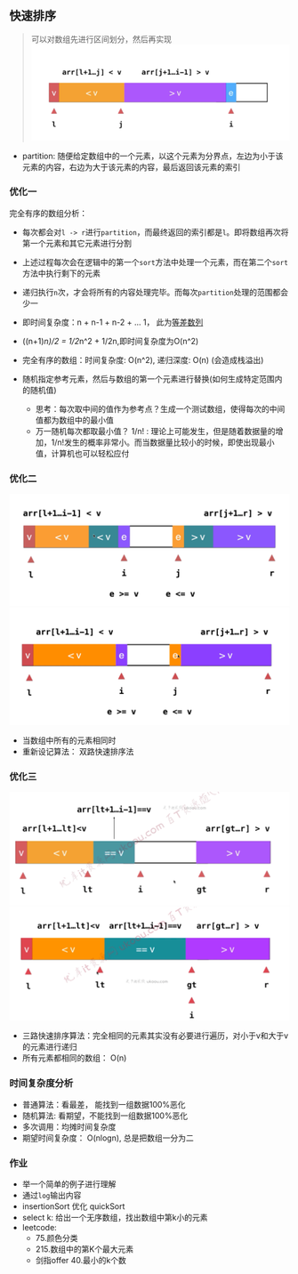## 快速排序

> 可以对数组先进行区间划分，然后再实现
![](https://raw.githubusercontent.com/wangkaiwd/drawing-bed/master/20201213223440.png)

* partition: 随便给定数组中的一个元素，以这个元素为分界点，左边为小于该元素的内容，右边为大于该元素的内容，最后返回该元素的索引

### 优化一

完全有序的数组分析：

* 每次都会对`l -> r`进行`partition`，而最终返回的索引都是`l`。即将数组再次将第一个元素和其它元素进行分割
* 上述过程每次会在逻辑中的第一个`sort`方法中处理一个元素，而在第二个`sort`方法中执行剩下的元素
* 递归执行`n`次，才会将所有的内容处理完毕。而每次`partition`处理的范围都会少一
* 即时间复杂度：n + n-1 + n-2 + ... 1， 此为[等差数列](https://zh.wikipedia.org/wiki/%E7%AD%89%E5%B7%AE%E6%95%B0%E5%88%97)
* ((n+1)*n)/2 = 1/2*n^2 + 1/2n,即时间复杂度为O(n^2)


* 完全有序的数组：时间复杂度: O(n^2), 递归深度: O(n) (会造成栈溢出)
* 随机指定参考元素，然后与数组的第一个元素进行替换(如何生成特定范围内的随机值)
  * 思考：每次取中间的值作为参考点？生成一个测试数组，使得每次的中间值都为数组中的最小值
  * 万一随机每次都取最小值？ 1/n! : 理论上可能发生，但是随着数据量的增加，1/n!发生的概率非常小。而当数据量比较小的时候，即使出现最小值，计算机也可以轻松应付

### 优化二

![](https://raw.githubusercontent.com/wangkaiwd/drawing-bed/master/20201213223153.png)
![](https://raw.githubusercontent.com/wangkaiwd/drawing-bed/master/20201213223235.png)

* 当数组中所有的元素相同时
* 重新设记算法： 双路快速排序法

### 优化三

![](https://raw.githubusercontent.com/wangkaiwd/drawing-bed/master/20201213222717.png)
![](https://raw.githubusercontent.com/wangkaiwd/drawing-bed/master/20201213222809.png)

* 三路快速排序算法：完全相同的元素其实没有必要进行遍历，对小于v和大于v的元素进行递归
* 所有元素都相同的数组： O(n)

### 时间复杂度分析

* 普通算法：看最差， 能找到一组数据100%恶化
* 随机算法: 看期望，不能找到一组数据100%恶化
* 多次调用：均摊时间复杂度
* 期望时间复杂度： O(nlogn), 总是把数组一分为二

### 作业

* 举一个简单的例子进行理解
* 通过`log`输出内容
* insertionSort 优化 quickSort
* select k: 给出一个无序数组，找出数组中第k小的元素
* leetcode:
  * 75.颜色分类
  * 215.数组中的第K个最大元素
  * 剑指offer 40.最小的k个数
